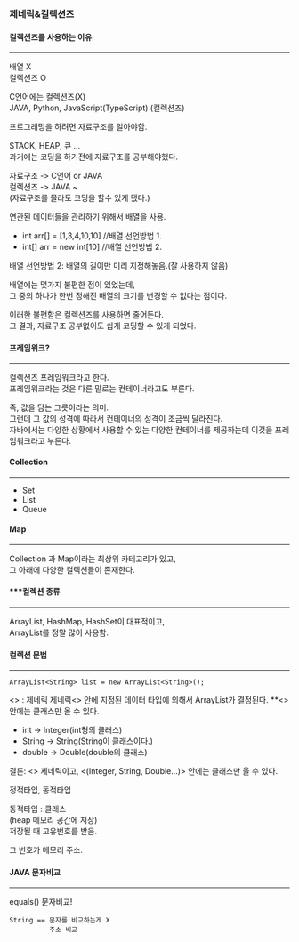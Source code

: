 ### 제네릭&컬렉션즈

#### 컬렉션즈를 사용하는 이유

---

배열 X  
컬렉션즈 O

C언어에는 컬렉션즈(X)  
JAVA, Python, JavaScript(TypeScript) (컬렉션즈)

프로그래밍을 하려면 자료구조를 알아야함.

STACK, HEAP, 큐 ...  
과거에는 코딩을 하기전에 자료구조를 공부해야했다.

자료구조 -> C언어 or JAVA  
컬렉션즈 -> JAVA ~  
(자료구조를 몰라도 코딩을 할수 있게 됐다.)

연관된 데이터들을 관리하기 위해서 배열을 사용.

- int arr[] = [1,3,4,10,10] //배열 선언방법 1.
- int[] arr = new int[10] //배열 선언방법 2.

배열 선언방법 2: 배열의 길이만 미리 지정해놓음.(잘 사용하지 않음)

배열에는 몇가지 불편한 점이 있었는데,  
그 중의 하나가 한번 정해진 배열의 크기를 변경할 수 없다는 점이다.

이러한 불편함은 컬렉션즈를 사용하면 줄어든다.  
그 결과, 자료구조 공부없이도 쉽게 코딩할 수 있게 되었다.

#### 프레임워크?

---

컬렉션즈 프레임워크라고 한다.  
프레임워크라는 것은 다른 말로는 컨테이너라고도 부른다.

즉, 값을 담는 그릇이라는 의미.  
그런데 그 값의 성격에 따라서 컨테이너의 성격이 조금씩 달라진다.  
자바에서는 다양한 상황에서 사용할 수 있는 다양한 컨테이너를 제공하는데 이것을 프레임워크라고 부른다.

#### Collection

---

- Set
- List
- Queue

#### Map

---

Collection 과 Map이라는 최상위 카테고리가 있고,  
그 아래에 다양한 컬렉션들이 존재한다.

#### \*\*\*컬렉션 종류

---

ArrayList, HashMap, HashSet이 대표적이고,  
ArrayList를 정말 많이 사용함.

#### 컬렉션 문법

---

```
ArrayList<String> list = new ArrayList<String>();
```

<> : 제네릭
제네릭<> 안에 지정된 데이터 타입에 의해서 ArrayList가 결정된다.
\*\*<> 안에는 클래스만 올 수 있다.

- int -> Integer(int형의 클래스)
- String -> String(String이 클래스이다.)
- double -> Double(double의 클래스)

결론: <> 제네릭이고, <(Integer, String, Double...)> 안에는 클래스만 올 수 있다.

정적타입, 동적타입

동적타입 : 클래스  
(heap 메모리 공간에 저장)  
저장될 때 고유번호를 받음.

그 번호가 메모리 주소.

#### JAVA 문자비교

---

equals() 문자비교!

```
String == 문자를 비교하는게 X
          주소 비교
```

